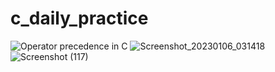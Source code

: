 # c_daily_practice
![Operator precedence in C](https://user-images.githubusercontent.com/67436082/210177524-1e594253-087e-4394-a85b-a5ef8046de09.png)
![Screenshot_20230106_031418](https://user-images.githubusercontent.com/67436082/210975194-3c87bfb8-0458-4518-b2a6-a86069cd1075.png)
![Screenshot (117)](https://user-images.githubusercontent.com/67436082/212059155-2a68b77b-6db8-46f3-b92f-76d461a1c187.png)
